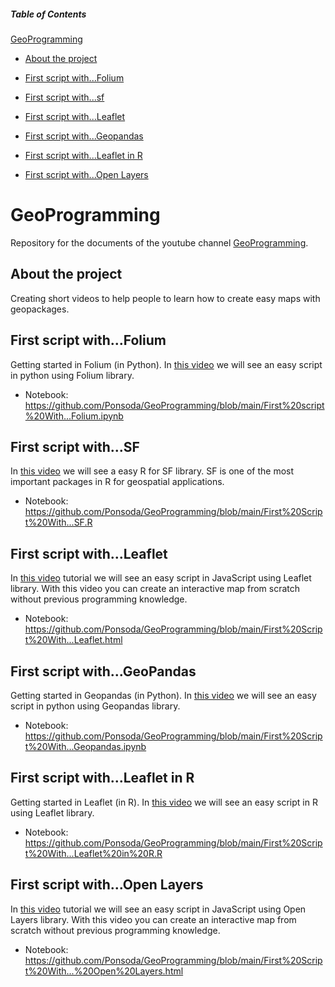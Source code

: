 ##### Table of Contents  
[GeoProgramming](#GeoProgramming)

* [About the project](#about-the-project)

* [First script with...Folium](#first-script-withfolium) 

* [First script with...sf](#first-script-withsf) 

* [First script with...Leaflet](#first-script-withleaflet)

* [First script with...Geopandas](#first-script-withgeopandas)

* [First script with...Leaflet in R](#first-script-withleaflet-in-r)

* [First script with...Open Layers](#first-script-withopen-layers)

# GeoProgramming
Repository for the documents of the youtube channel [GeoProgramming](https://www.youtube.com/channel/UC_7I3M6gzL2Mkf6ZrccVDyw). 

## About the project
Creating short videos to help people to learn how to create easy maps with geopackages.

## First script with...Folium
Getting started in Folium (in Python). In [this video](https://www.youtube.com/watch?v=1G8fKK6wvtk) we will see an easy script in python using Folium library. 
* Notebook: https://github.com/Ponsoda/GeoProgramming/blob/main/First%20script%20With...Folium.ipynb

## First script with...SF
In [this video](https://www.youtube.com/watch?v=UDtm3bsL5Oc) we will see a easy R for SF library. SF is one of the most important packages in R for geospatial applications.
* Notebook: https://github.com/Ponsoda/GeoProgramming/blob/main/First%20Script%20With...SF.R

## First script with...Leaflet
In [this video](https://www.youtube.com/watch?v=1f_RhMbxRP4) tutorial we will see an easy script in JavaScript using Leaflet library. With this video you can create an interactive map from scratch without previous programming knowledge.
* Notebook: https://github.com/Ponsoda/GeoProgramming/blob/main/First%20Script%20With...Leaflet.html

## First script with...GeoPandas
Getting started in Geopandas (in Python). In [this video](https://www.youtube.com/watch?v=GPVPwss8FBU) we will see an easy script in python using Geopandas library. 
* Notebook: https://github.com/Ponsoda/GeoProgramming/blob/main/First%20Script%20With...Geopandas.ipynb

## First script with...Leaflet in R
Getting started in Leaflet (in R). In [this video](https://www.youtube.com/watch?v=F08PvG2c3P0) we will see an easy script in R using Leaflet library. 
* Notebook: https://github.com/Ponsoda/GeoProgramming/blob/main/First%20Script%20With...Leaflet%20in%20R.R

## First script with...Open Layers
In [this video](https://www.youtube.com/watch?v=Jm4xFuMzNP4) tutorial we will see an easy script in JavaScript using Open Layers library. With this video you can create an interactive map from scratch without previous programming knowledge.
* Notebook: https://github.com/Ponsoda/GeoProgramming/blob/main/First%20Script%20With...%20Open%20Layers.html
